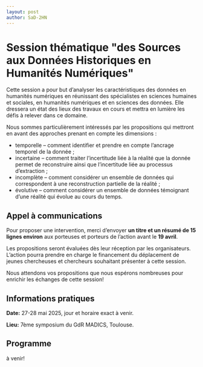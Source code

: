 ```yaml
---
layout: post
author: SaD-2HN
---
```


# Session thématique "des Sources aux Données Historiques en Humanités Numériques"

Cette session a pour but d’analyser les caractéristiques des données en humanités numériques en réunissant des spécialistes en sciences humaines et sociales, en humanités numériques et en sciences des données. Elle dressera un état des lieux des travaux en cours et mettra en lumière les défis à relever dans ce domaine.
 
Nous sommes particulièrement intéressés par les propositions qui mettront en avant des approches prenant en compte les dimensions :
* temporelle – comment identifier et prendre en compte l’ancrage temporel de la donnée ;
* incertaine – comment traiter l’incertitude liée à la réalité que la donnée permet de reconstruire ainsi que l’incertitude liée au processus d’extraction ;
* incomplète – comment considérer un ensemble de données qui correspondent à une reconstruction partielle de la réalité ;
* évolutive – comment considérer un ensemble de données témoignant d’une réalité qui évolue au cours du temps.

## Appel à communications

Pour proposer une intervention, merci d’envoyer **un titre et un résumé de 15 lignes environ** aux porteuses et porteurs de l’action avant le **19 avril**. 

Les propositions seront évaluées dès leur réception par les organisateurs. L’action pourra prendre en charge le financement du déplacement de jeunes chercheuses et chercheurs souhaitant présenter à cette session.

Nous attendons vos propositions que nous espérons nombreuses pour enrichir les échanges de cette session!

## Informations pratiques

**Date:** 27-28 mai 2025, jour et horaire exact à venir.

**Lieu:** 7ème symposium du GdR MADICS, Toulouse.

## Programme

à venir!



